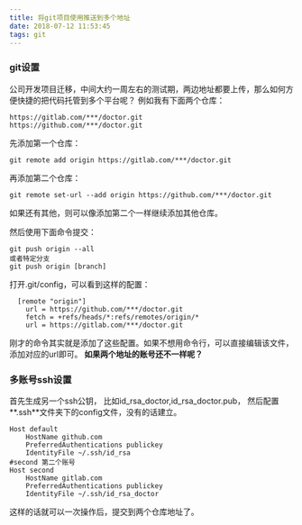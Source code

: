 ```yaml
---
title: 将git项目使用推送到多个地址
date: 2018-07-12 11:53:45
tags: git 
---
```

### git设置
公司开发项目迁移，中间大约一周左右的测试期，两边地址都要上传，那么如何方便快捷的把代码托管到多个平台呢？
例如我有下面两个仓库： 
```
https://gitlab.com/***/doctor.git 
https://github.com/***/doctor.git
```
先添加第一个仓库：
``` 
git remote add origin https://gitlab.com/***/doctor.git 
```
再添加第二个仓库： 
```
git remote set-url --add origin https://github.com/***/doctor.git
```
如果还有其他，则可以像添加第二个一样继续添加其他仓库。

然后使用下面命令提交： 
```
git push origin --all
或者特定分支
git push origin [branch]
```
打开.git/config，可以看到这样的配置：
```
  [remote "origin"]
    url = https://github.com/***/doctor.git
    fetch = +refs/heads/*:refs/remotes/origin/*
    url = https://gitlab.com/***/doctor.git
```
刚才的命令其实就是添加了这些配置。如果不想用命令行，可以直接编辑该文件，添加对应的url即可。
**如果两个地址的账号还不一样呢？**
### 多账号ssh设置
首先生成另一个ssh公钥， 比如id_rsa_doctor,id_rsa_doctor.pub，
然后配置**.ssh**文件夹下的config文件，没有的话建立。
```
Host default
    HostName github.com
    PreferredAuthentications publickey
    IdentityFile ~/.ssh/id_rsa
#second 第二个账号
Host second
    HostName gitlab.com
    PreferredAuthentications publickey
    IdentityFile ~/.ssh/id_rsa_doctor
```
这样的话就可以一次操作后，提交到两个仓库地址了。
